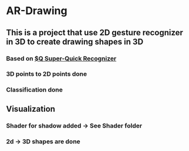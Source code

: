# AR-Drawing
## This is a project that use 2D gesture recognizer in 3D to create drawing shapes in 3D
### Based on [$Q Super-Quick Recognizer](http://depts.washington.edu/madlab/proj/dollar/qdollar.html)
### 3D points to 2D points done
### Classification done
## Visualization
### Shader for shadow added -> See Shader folder
### 2d -> 3D shapes are done

